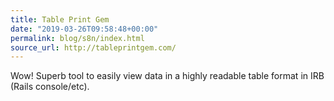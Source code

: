 ```yaml
---
title: Table Print Gem
date: "2019-03-26T09:58:48+00:00"
permalink: blog/s8n/index.html
source_url: http://tableprintgem.com/
---
```


Wow! Superb tool to easily view data in a highly readable table format in IRB (Rails console/etc).
